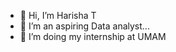 - 👋 Hi, I’m Harisha T
- 👀 I’m an aspiring Data analyst...
- 🌱 I’m doing my internship at UMAM



<!---
Harishatummala/Harishatummala is a ✨ special ✨ repository because its `README.md` (this file) appears on your GitHub profile.
You can click the Preview link to take a look at your changes.
--->
